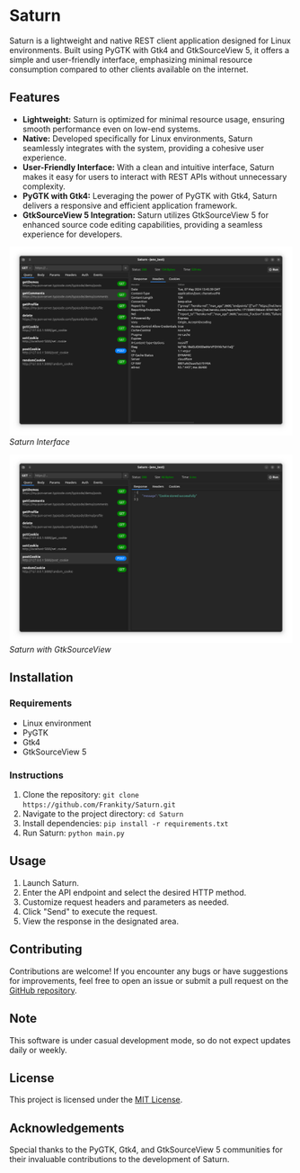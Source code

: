 # Saturn

Saturn is a lightweight and native REST client application designed for Linux environments. Built using PyGTK with Gtk4 and GtkSourceView 5, it offers a simple and user-friendly interface, emphasizing minimal resource consumption compared to other clients available on the internet.

## Features
- **Lightweight:** Saturn is optimized for minimal resource usage, ensuring smooth performance even on low-end systems.
- **Native:** Developed specifically for Linux environments, Saturn seamlessly integrates with the system, providing a cohesive user experience.
- **User-Friendly Interface:** With a clean and intuitive interface, Saturn makes it easy for users to interact with REST APIs without unnecessary complexity.
- **PyGTK with Gtk4:** Leveraging the power of PyGTK with Gtk4, Saturn delivers a responsive and efficient application framework.
- **GtkSourceView 5 Integration:** Saturn utilizes GtkSourceView 5 for enhanced source code editing capabilities, providing a seamless experience for developers.

![Saturn Interface](res/scr_3.png)
*Saturn Interface*

![Saturn GtkSourceView](res/scr_1.png)
*Saturn with GtkSourceView*

## Installation

### Requirements
- Linux environment
- PyGTK
- Gtk4
- GtkSourceView 5

### Instructions
1. Clone the repository: `git clone https://github.com/Frankity/Saturn.git`
2. Navigate to the project directory: `cd Saturn`
3. Install dependencies: `pip install -r requirements.txt`
4. Run Saturn: `python main.py`

## Usage
1. Launch Saturn.
2. Enter the API endpoint and select the desired HTTP method.
3. Customize request headers and parameters as needed.
4. Click "Send" to execute the request.
5. View the response in the designated area.

## Contributing
Contributions are welcome! If you encounter any bugs or have suggestions for improvements, feel free to open an issue or submit a pull request on the [GitHub repository](https://github.com/Frankity/Saturn.git).

## Note
This software is under casual development mode, so do not expect updates daily or weekly. 

## License
This project is licensed under the [MIT License](https://opensource.org/license/MIT).

## Acknowledgements
Special thanks to the PyGTK, Gtk4, and GtkSourceView 5 communities for their invaluable contributions to the development of Saturn.

